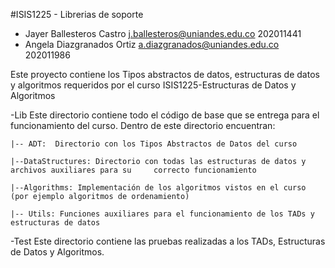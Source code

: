 #ISIS1225 - Librerias de soporte

- Jayer Ballesteros Castro    j.ballesteros@uniandes.edu.co    202011441
- Angela Diazgranados Ortiz    a.diazgranados@uniandes.edu.co   202011986

Este proyecto contiene los Tipos abstractos de datos, estructuras de datos y algoritmos requeridos por el curso ISIS1225-Estructuras de Datos y Algoritmos

-Lib
Este directorio contiene todo el código de base que se entrega para el funcionamiento del curso.  Dentro de este directorio encuentran:
    
    |-- ADT:  Directorio con los Tipos Abstractos de Datos del curso

    |--DataStructures: Directorio con todas las estructuras de datos y archivos auxiliares para su     correcto funcionamiento

    |--Algorithms: Implementación de los algoritmos vistos en el curso (por ejemplo algoritmos de ordenamiento)

    |-- Utils: Funciones auxiliares para el funcionamiento de los TADs y estructuras de datos

-Test
Este directorio contiene las pruebas realizadas a los TADs, Estructuras de Datos y Algoritmos.

